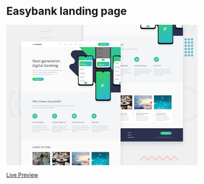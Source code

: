 # Easybank landing page

![Design preview for the Easybank landing page coding challenge](./design/desktop-preview.jpg)

[Live Preview](https://classy-easybanklandingpage.netlify.app/)